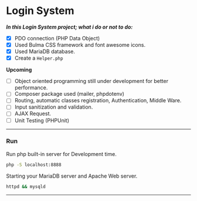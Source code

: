 # Login System
***In this Login System project; what i do or not to do:***

- [x] PDO connection (PHP Data Object)
- [x] Used Bulma CSS framework and font awesome icons.
- [x] Used MariaDB database.
- [x] Create a `Helper.php`

**Upcoming**

- [ ] Object oriented programming still under development for better performance.
- [ ] Composer package used (mailer, phpdotenv)
- [ ] Routing, automatic classes registration, Authentication, Middle Ware.
- [ ] Input sanitization and validation.
- [ ] AJAX Request.
- [ ] Unit Testing (PHPUnit)

---

### Run
Run php built-in server for Development time.

```bash
php -S localhost:8888
```
Starting your MariaDB server and Apache Web server.

```bash
httpd && mysqld
```
---
